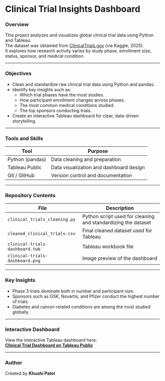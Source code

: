# Clinical Trial Insights Dashboard

### Overview
This project analyzes and visualizes global clinical trial data using Python and Tableau.  
The dataset was obtained from [ClinicalTrials.gov](https://clinicaltrials.gov/) (via Kaggle, 2025).  
It explores how research activity varies by study phase, enrollment size, status, sponsor, and medical condition.

---

### Objectives
- Clean and standardize raw clinical trial data using Python and pandas.
- Identify key insights such as:
  - Which trial phases have the most studies.
  - How participant enrollment changes across phases.
  - The most common medical conditions studied.
  - The top sponsors conducting trials.
- Create an interactive Tableau dashboard for clear, data-driven storytelling.

---

### Tools and Skills
| Tool | Purpose |
|------|----------|
| Python (pandas) | Data cleaning and preparation |
| Tableau Public | Data visualization and dashboard design |
| Git / GitHub | Version control and documentation |

---

### Repository Contents
| File | Description |
|------|--------------|
| `clinical_trials_cleaning.py` | Python script used for cleaning and standardizing the dataset |
| `cleaned_clinical_trials.csv` | Final cleaned dataset used for Tableau |
| `clinical-trials-dashboard.twb` | Tableau workbook file |
| `clinical-trials-dashboard.png` | Image preview of the dashboard |

---

### Key Insights
- Phase 3 trials dominate both in number and participant size.
- Sponsors such as GSK, Novartis, and Pfizer conduct the highest number of trials.
- Diabetes and cancer-related conditions are among the most studied globally.

---

### Interactive Dashboard
View the interactive Tableau dashboard here:  
**[Clinical Trial Dashboard on Tableau Public](https://public.tableau.com/views/clinical-trials-dashboard/Dashboard1?:language=en-US&:sid=&:redirect=auth&:display_count=n&:origin=viz_share_link)**

---

### Author
Created by **Khushi Patel** 

